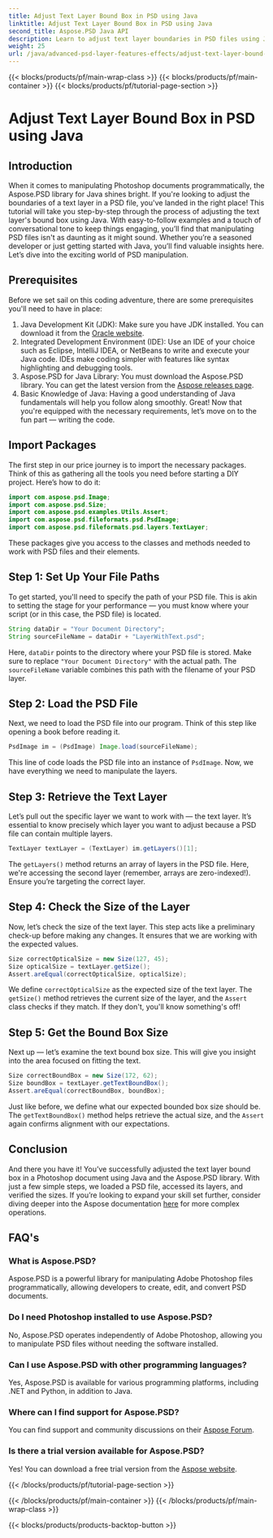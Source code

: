```yaml
---
title: Adjust Text Layer Bound Box in PSD using Java
linktitle: Adjust Text Layer Bound Box in PSD using Java
second_title: Aspose.PSD Java API
description: Learn to adjust text layer boundaries in PSD files using Java with Aspose.PSD. Simple guide with step-by-step instructions.
weight: 25
url: /java/advanced-psd-layer-features-effects/adjust-text-layer-bound-box-psd/
---
```


{{< blocks/products/pf/main-wrap-class >}}
{{< blocks/products/pf/main-container >}}
{{< blocks/products/pf/tutorial-page-section >}}

# Adjust Text Layer Bound Box in PSD using Java

## Introduction
When it comes to manipulating Photoshop documents programmatically, the Aspose.PSD library for Java shines bright. If you're looking to adjust the boundaries of a text layer in a PSD file, you've landed in the right place! This tutorial will take you step-by-step through the process of adjusting the text layer's bound box using Java.
With easy-to-follow examples and a touch of conversational tone to keep things engaging, you’ll find that manipulating PSD files isn't as daunting as it might sound. Whether you’re a seasoned developer or just getting started with Java, you’ll find valuable insights here. Let’s dive into the exciting world of PSD manipulation.
## Prerequisites
Before we set sail on this coding adventure, there are some prerequisites you'll need to have in place:
1. Java Development Kit (JDK): Make sure you have JDK installed. You can download it from the [Oracle website](https://www.oracle.com/java/technologies/javase-jdk11-downloads.html).
2. Integrated Development Environment (IDE): Use an IDE of your choice such as Eclipse, IntelliJ IDEA, or NetBeans to write and execute your Java code. IDEs make coding simpler with features like syntax highlighting and debugging tools.
3. Aspose.PSD for Java Library: You must download the Aspose.PSD library. You can get the latest version from the [Aspose releases page](https://releases.aspose.com/psd/java/). 
4. Basic Knowledge of Java: Having a good understanding of Java fundamentals will help you follow along smoothly.
Great! Now that you're equipped with the necessary requirements, let’s move on to the fun part — writing the code.
## Import Packages
The first step in our price journey is to import the necessary packages. Think of this as gathering all the tools you need before starting a DIY project. Here’s how to do it:
```java
import com.aspose.psd.Image;
import com.aspose.psd.Size;
import com.aspose.psd.examples.Utils.Assert;
import com.aspose.psd.fileformats.psd.PsdImage;
import com.aspose.psd.fileformats.psd.layers.TextLayer;
```
These packages give you access to the classes and methods needed to work with PSD files and their elements.
## Step 1: Set Up Your File Paths
To get started, you'll need to specify the path of your PSD file. This is akin to setting the stage for your performance — you must know where your script (or in this case, the PSD file) is located.

```java
String dataDir = "Your Document Directory"; 
String sourceFileName = dataDir + "LayerWithText.psd";
```
Here, `dataDir` points to the directory where your PSD file is stored. Make sure to replace `"Your Document Directory"` with the actual path. The `sourceFileName` variable combines this path with the filename of your PSD layer.
## Step 2: Load the PSD File
Next, we need to load the PSD file into our program. Think of this step like opening a book before reading it.

```java
PsdImage im = (PsdImage) Image.load(sourceFileName);
```
This line of code loads the PSD file into an instance of `PsdImage`. Now, we have everything we need to manipulate the layers.
## Step 3: Retrieve the Text Layer
Let’s pull out the specific layer we want to work with — the text layer. It’s essential to know precisely which layer you want to adjust because a PSD file can contain multiple layers.

```java
TextLayer textLayer = (TextLayer) im.getLayers()[1];
```
The `getLayers()` method returns an array of layers in the PSD file. Here, we're accessing the second layer (remember, arrays are zero-indexed!). Ensure you’re targeting the correct layer.
## Step 4: Check the Size of the Layer
Now, let’s check the size of the text layer. This step acts like a preliminary check-up before making any changes. It ensures that we are working with the expected values.

```java
Size correctOpticalSize = new Size(127, 45);
Size opticalSize = textLayer.getSize();
Assert.areEqual(correctOpticalSize, opticalSize);
```
We define `correctOpticalSize` as the expected size of the text layer. The `getSize()` method retrieves the current size of the layer, and the `Assert` class checks if they match. If they don't, you'll know something's off!
## Step 5: Get the Bound Box Size
Next up — let’s examine the text bound box size. This will give you insight into the area focused on fitting the text.

```java
Size correctBoundBox = new Size(172, 62);
Size boundBox = textLayer.getTextBoundBox();
Assert.areEqual(correctBoundBox, boundBox);
```
Just like before, we define what our expected bounded box size should be. The `getTextBoundBox()` method helps retrieve the actual size, and the `Assert` again confirms alignment with our expectations.
## Conclusion
And there you have it! You’ve successfully adjusted the text layer bound box in a Photoshop document using Java and the Aspose.PSD library. With just a few simple steps, we loaded a PSD file, accessed its layers, and verified the sizes. If you’re looking to expand your skill set further, consider diving deeper into the Aspose documentation [here](https://reference.aspose.com/psd/java/) for more complex operations.
## FAQ's
### What is Aspose.PSD?
Aspose.PSD is a powerful library for manipulating Adobe Photoshop files programmatically, allowing developers to create, edit, and convert PSD documents.
### Do I need Photoshop installed to use Aspose.PSD?
No, Aspose.PSD operates independently of Adobe Photoshop, allowing you to manipulate PSD files without needing the software installed.
### Can I use Aspose.PSD with other programming languages?
Yes, Aspose.PSD is available for various programming platforms, including .NET and Python, in addition to Java.
### Where can I find support for Aspose.PSD?
You can find support and community discussions on their [Aspose Forum](https://forum.aspose.com/c/psd/34).
### Is there a trial version available for Aspose.PSD?
Yes! You can download a free trial version from the [Aspose website](https://releases.aspose.com/).

{{< /blocks/products/pf/tutorial-page-section >}}

{{< /blocks/products/pf/main-container >}}
{{< /blocks/products/pf/main-wrap-class >}}

{{< blocks/products/products-backtop-button >}}
